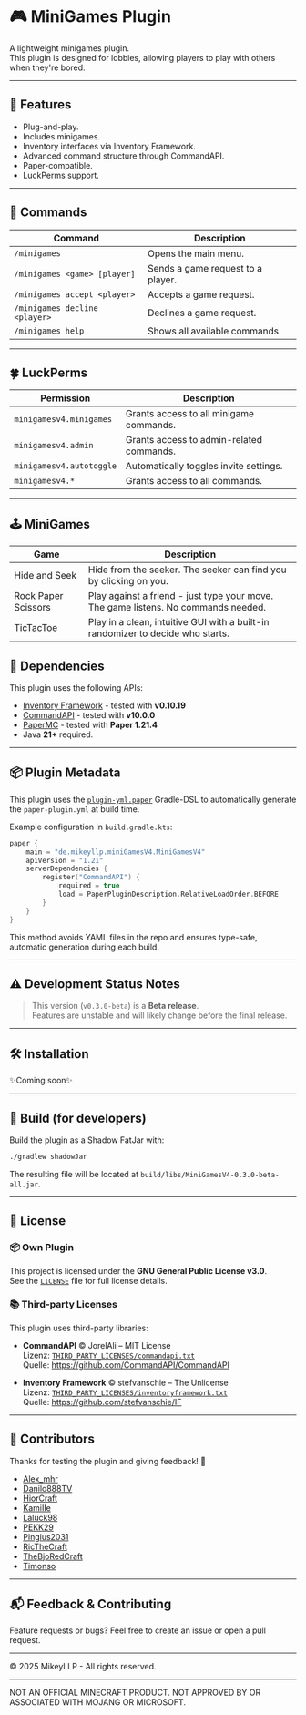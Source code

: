 # 🎮 MiniGames Plugin

A lightweight minigames plugin.  
This plugin is designed for lobbies, allowing players to play with others when they're bored.

---

## 🚀 Features

- Plug-and-play.
- Includes minigames.
- Inventory interfaces via Inventory Framework.
- Advanced command structure through CommandAPI.
- Paper-compatible.
- LuckPerms support.

---

## 📜 Commands

| Command                       | Description                       |
|-------------------------------|-----------------------------------|
| `/minigames`                  | Opens the main menu.              |
| `/minigames <game> [player]`  | Sends a game request to a player. |
| `/minigames accept <player>`  | Accepts a game request.           |
| `/minigames decline <player>` | Declines a game request.          |
| `/minigames help`             | Shows all available commands.     |

---

## 🍀 LuckPerms

| Permission               | Description                              |
|--------------------------|------------------------------------------|
| `minigamesv4.minigames`  | Grants access to all minigame commands.  |
| `minigamesv4.admin`      | Grants access to admin-related commands. |
| `minigamesv4.autotoggle` | Automatically toggles invite settings.   |
| `minigamesv4.*`          | Grants access to all commands.           |

---

## 🕹️ MiniGames

| Game                | Description                                                                        |
|---------------------|------------------------------------------------------------------------------------|
| Hide and Seek       | Hide from the seeker. The seeker can find you by clicking on you.                  |
| Rock Paper Scissors | Play against a friend - just type your move. The game listens. No commands needed. |
| TicTacToe           | Play in a clean, intuitive GUI with a built-in randomizer to decide who starts.    |

## 🧩 Dependencies

This plugin uses the following APIs:

- [Inventory Framework](https://github.com/stefvanschie/IF) - tested with **v0.10.19**
- [CommandAPI](https://github.com/CommandAPI/CommandAPI) - tested with **v10.0.0**
- [PaperMC](https://papermc.io/) - tested with **Paper 1.21.4**
- Java **21+** required.

---

## 📦 Plugin Metadata

This plugin uses the [`plugin-yml.paper`](https://docs.eldoria.de/pluginyml/paper/) Gradle-DSL to automatically generate
the `paper-plugin.yml` at build time.

Example configuration in `build.gradle.kts`:

```kotlin
paper {
    main = "de.mikeyllp.miniGamesV4.MiniGamesV4"
    apiVersion = "1.21"
    serverDependencies {
        register("CommandAPI") {
            required = true
            load = PaperPluginDescription.RelativeLoadOrder.BEFORE
        }
    }
}
```

This method avoids YAML files in the repo and ensures type-safe, automatic generation during each build.

---

## ⚠️ Development Status Notes

> This version (`v0.3.0-beta`) is a **Beta release**.  
> Features are unstable and will likely change before the final release.

---

## 🛠️ Installation

✨Coming soon✨

---

## 🧰 Build (for developers)

Build the plugin as a Shadow FatJar with:

```bash
./gradlew shadowJar
```

The resulting file will be located at `build/libs/MiniGamesV4-0.3.0-beta-all.jar`.

---

## 🪪 License

### 📦 Own Plugin

This project is licensed under the **GNU General Public License v3.0**.  
See the [`LICENSE`](LICENSE) file for full license details.

### 📚 Third-party Licenses

This plugin uses third-party libraries:

- **CommandAPI** © JorelAli – MIT License  
  Lizenz: [`THIRD_PARTY_LICENSES/commandapi.txt`](./THIRD_PARTY_LICENSES/commandapi.txt)  
  Quelle: https://github.com/CommandAPI/CommandAPI

- **Inventory Framework** © stefvanschie – The Unlicense  
  Lizenz: [`THIRD_PARTY_LICENSES/inventoryframework.txt`](./THIRD_PARTY_LICENSES/inventoryframework.txt)  
  Quelle: https://github.com/stefvanschie/IF

---

## 🤝 Contributors

Thanks for testing the plugin and giving feedback! 🙌

- [Alex_mhr](https://github.com/Alex1010222)
- [Danilo888TV](https://github.com/Danilo888TV)
- [HiorCraft](https://github.com/HiorCraft)
- [KamiIIe]()
- [Laluck98]()
- [PEKK29]()
- [Pingius2031]()
- [RicTheCraft]()
- [TheBjoRedCraft](https://github.com/TheBjoRedCraft)
- [Timonso](https://github.com/Timonso-1)

---

## 📬 Feedback & Contributing

Feature requests or bugs? Feel free to create an issue or open a pull request.

---

© 2025 MikeyLLP - All rights reserved.

---

NOT AN OFFICIAL MINECRAFT PRODUCT. NOT APPROVED BY OR ASSOCIATED WITH MOJANG OR MICROSOFT.
